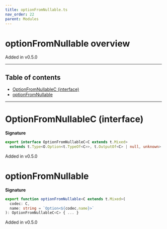```yaml
---
title: optionFromNullable.ts
nav_order: 22
parent: Modules
---
```


# optionFromNullable overview

Added in v0.5.0

---

<h2 class="text-delta">Table of contents</h2>

- [OptionFromNullableC (interface)](#optionfromnullablec-interface)
- [optionFromNullable](#optionfromnullable)

---

# OptionFromNullableC (interface)

**Signature**

```ts
export interface OptionFromNullableC<C extends t.Mixed>
  extends t.Type<O.Option<t.TypeOf<C>>, t.OutputOf<C> | null, unknown> {}
```

Added in v0.5.0

# optionFromNullable

**Signature**

```ts
export function optionFromNullable<C extends t.Mixed>(
  codec: C,
  name: string = `Option<${codec.name}>`
): OptionFromNullableC<C> { ... }
```

Added in v0.5.0
